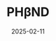 ---  
layout: startup_page  
title: "PHβND"  
id: "phynd.co"  
permalink: "/phndphynd.co02112025/"  
website: "https://phynd.co/"  
funding_round: "Seed"  
funding_amount: "$10M"  
investors: "Wellington Management, Bessemer Venture Partners, Connecticut Innovations Fund, Jozy Altidore"  
about: "PHβND is a subscription-free cloud gaming platform aiming to make high-quality gaming universally accessible on smart TVs and other connected devices. The platform connects brand marketers with big-screen gaming audiences through non-intrusive audience-based ads and sponsorships, addressing a longstanding marketing challenge while boosting industry revenues."  
markets: "Cloud Gaming, Advertising, Gaming"  
hq: "Stamford, Connecticut, United States"  
founded_year: ""  
linkedin: ""  
twitter: ""  
instagram: ""  
facebook: ""  
crunchbase: ""  
pitchbook: ""  

date_display: "11-Feb-2025"  
date: "2025-02-11"

# SEO Optimization  
meta_title: "PHβND - Seed Funding ($10M)"  
meta_description: "PHβND, PHβND is a subscription-free cloud gaming platform aiming to make high-quality gaming universally accessible on smart TVs and other connected devices...."  
meta_keywords: "PHβND, Cloud Gaming, Advertising, Gaming, Seed funding"  
canonical_url: "https://startup.projectstartups.com/phndphynd.co02112025/"  
---